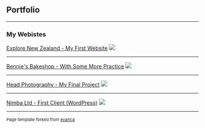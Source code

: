 ## Portfolio

---

### My Webistes 

[Explore New Zealand - My First Website](/sample_page)
<img src="images/dummy_thumbnail.jpg?raw=true"/>

---
[Bennie's Bakeshop - With Some More Practice](/pdf/sample_presentation.pdf)
<img src="images/dummy_thumbnail.jpg?raw=true"/>

---
[Head Photography - My Final Project](http://example.com/)
<img src="images/dummy_thumbnail.jpg?raw=true"/>

---
[Nimba Ltd - First Client (WordPress)](http://example.com/)
<img src="images/dummy_thumbnail.jpg?raw=true"/>




---
<p style="font-size:11px">Page template forked from <a href="https://github.com/evanca/quick-portfolio">evanca</a></p>
<!-- Remove above link if you don't want to attibute -->
